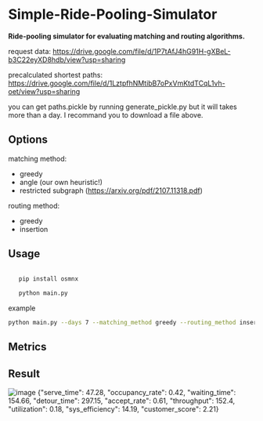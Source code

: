 # Simple-Ride-Pooling-Simulator

<b>Ride-pooling simulator for evaluating matching and routing
algorithms.</b>



request data:
https://drive.google.com/file/d/1P7tAfJ4hG91H-gXBeL-b3C22eyXD8hdb/view?usp=sharing

precalculated shortest paths:
https://drive.google.com/file/d/1LztpfhNMtibB7oPxVmKtdTCqL1vh-oet/view?usp=sharing

you can get paths.pickle by running generate_pickle.py but it will takes more than a day. I recommand you to download a file above.

 ## Options
 
 matching method:
 - greedy
 - angle (our own heuristic!)
 - restricted subgraph (https://arxiv.org/pdf/2107.11318.pdf)
 
 
 routing method:
 - greedy
 - insertion

## Usage

 ```bash
 
    pip install osmnx
    
    python main.py

 ```

example
 
 ```bash
 python main.py --days 7 --matching_method greedy --routing_method insertion --supply under
 ```
 
 ## Metrics
 
 ## Result
 
![image](https://user-images.githubusercontent.com/28619620/144892474-f0746a46-f109-4c88-8ce6-603bf3bc2eee.png)
{"serve_time": 47.28, "occupancy_rate": 0.42, "waiting_time": 154.66, "detour_time": 297.15, "accept_rate": 0.61, "throughput": 152.4, "utilization": 0.18, "sys_efficiency": 14.19, "customer_score": 2.21}
